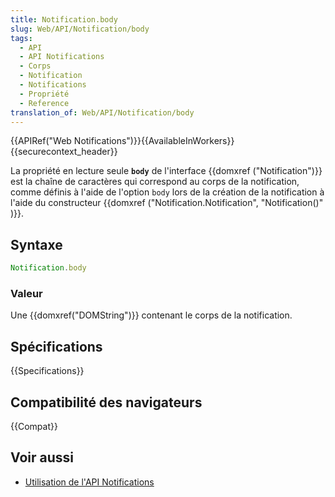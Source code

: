```yaml
---
title: Notification.body
slug: Web/API/Notification/body
tags:
  - API
  - API Notifications
  - Corps
  - Notification
  - Notifications
  - Propriété
  - Reference
translation_of: Web/API/Notification/body
---
```


{{APIRef("Web Notifications")}}{{AvailableInWorkers}}{{securecontext_header}}

La propriété en lecture seule **`body`** de l'interface {{domxref ("Notification")}} est la chaîne de caractères qui correspond au corps de la notification, comme définis à l'aide de l'option `body` lors de la création de la notification à l'aide du constructeur {{domxref ("Notification.Notification", "Notification()" )}}.

## Syntaxe

```js
Notification.body
```

### Valeur

Une {{domxref("DOMString")}} contenant le corps de la notification.

## Spécifications

{{Specifications}}

## Compatibilité des navigateurs

{{Compat}}

## Voir aussi

- [Utilisation de l'API Notifications](/fr/docs/Web/API/Notifications_API/Using_the_Notifications_API)
